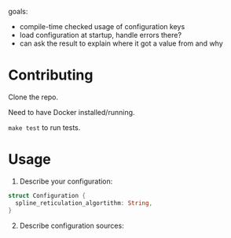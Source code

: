 goals:

- compile-time checked usage of configuration keys
- load configuration at startup, handle errors there?
- can ask the result to explain where it got a value from and why

# Contributing

Clone the repo.

Need to have Docker installed/running.

`make test` to run tests.

# Usage

1. Describe your configuration:

```rust
struct Configuration {
  spline_reticulation_algortithm: String,
}
```

2. Describe configuration sources:

```rust
```

